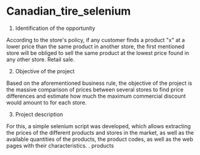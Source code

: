 # Canadian_tire_selenium

1. Identification of the opportunity

According to the store's policy, if any customer finds a product "x" at a lower price than the same product in another store, the first mentioned store will be obliged to sell the same product at the lowest price found in any other store. Retail sale.

2. Objective of the project

Based on the aforementioned business rule, the objective of the project is the massive comparison of prices between several stores to find price differences and estimate how much the maximum commercial discount would amount to for each store.

3. Project description

For this, a simple selenium script was developed, which allows extracting the prices of the different products and stores in the market, as well as the available quantities of the products, the product codes, as well as the web pages with their characteristics. . products

